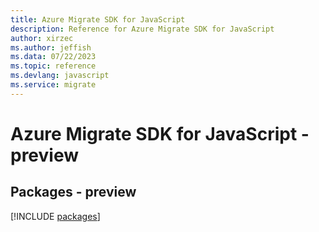 ```yaml
---
title: Azure Migrate SDK for JavaScript
description: Reference for Azure Migrate SDK for JavaScript
author: xirzec
ms.author: jeffish
ms.data: 07/22/2023
ms.topic: reference
ms.devlang: javascript
ms.service: migrate
---
```

# Azure Migrate SDK for JavaScript - preview
## Packages - preview
[!INCLUDE [packages](migrate-index.md)]